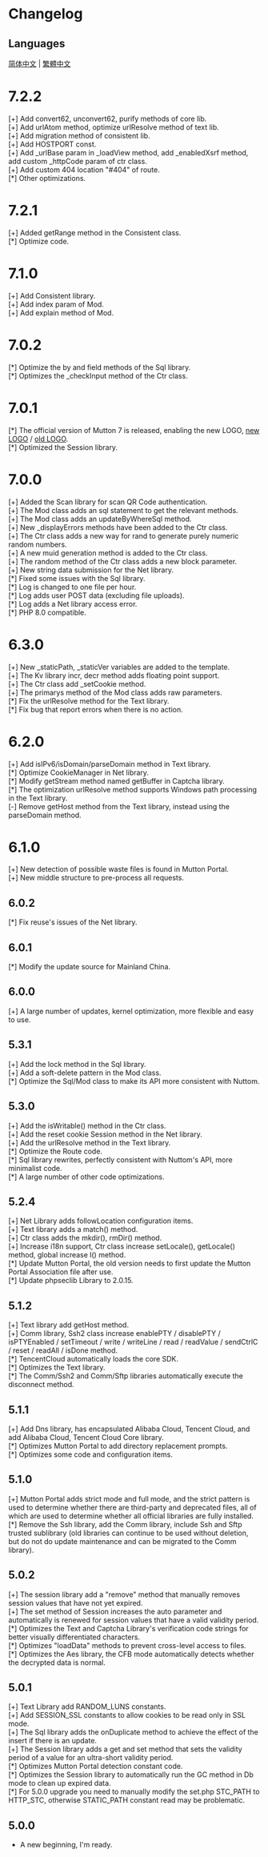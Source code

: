 # Changelog

## Languages

[简体中文](./CHANGELOG.sc.md) | [繁體中文](./CHANGELOG.tc.md)

# 7.2.2

[+] Add convert62, unconvert62, purify methods of core lib.  
[+] Add urlAtom method, optimize urlResolve method of text lib.  
[+] Add migration method of consistent lib.  
[+] Add HOSTPORT const.  
[+] Add _urlBase param in _loadView method, add _enabledXsrf method, add custom _httpCode param of ctr class.  
[+] Add custom 404 location "#404" of route.  
[\*] Other optimizations.

# 7.2.1

[+] Added getRange method in the Consistent class.  
[\*] Optimize code.

# 7.1.0

[+] Add Consistent library.  
[+] Add index param of Mod.  
[+] Add explain method of Mod.

# 7.0.2 

[\*] Optimize the by and field methods of the Sql library.  
[\*] Optimizes the _checkInput method of the Ctr class.

# 7.0.1

[\*] The official version of Mutton 7 is released, enabling the new LOGO, [new LOGO]([2022-03-29]logo.png) / [old LOGO](logo.png).  
[\*] Optimized the Session library.

# 7.0.0

[+] Added the Scan library for scan QR Code authentication.  
[+] The Mod class adds an sql statement to get the relevant methods.  
[+] The Mod class adds an updateByWhereSql method.  
[+] New _displayErrors methods have been added to the Ctr class.  
[+] The Ctr class adds a new way for rand to generate purely numeric random numbers.  
[+] A new muid generation method is added to the Ctr class.  
[+] The random method of the Ctr class adds a new block parameter.  
[+] New string data submission for the Net library.  
[\*] Fixed some issues with the Sql library.  
[\*] Log is changed to one file per hour.  
[\*] Log adds user POST data (excluding file uploads).  
[\*] Log adds a Net library access error.  
[\*] PHP 8.0 compatible.

# 6.3.0

[+] New _staticPath, _staticVer variables are added to the template.  
[+] The Kv library incr, decr method adds floating point support.  
[+] The Ctr class add _setCookie method.  
[+] The primarys method of the Mod class adds raw parameters.  
[\*] Fix the urlResolve method for the Text library.  
[\*] Fix bug that report errors when there is no action.

# 6.2.0

[+] Add isIPv6/isDomain/parseDomain method in Text library.  
[\*] Optimize CookieManager in Net library.  
[\*] Modify getStream method named getBuffer in Captcha library.  
[\*] The optimization urlResolve method supports Windows path processing in the Text library.  
[-] Remove getHost method from the Text library, instead using the parseDomain method.

# 6.1.0

[+] New detection of possible waste files is found in Mutton Portal.  
[+] New middle structure to pre-process all requests.

## 6.0.2

[\*] Fix reuse's issues of the Net library.

## 6.0.1

[\*] Modify the update source for Mainland China.

## 6.0.0

[+] A large number of updates, kernel optimization, more flexible and easy to use.

## 5.3.1

[+] Add the lock method in the Sql library.  
[+] Add a soft-delete pattern in the Mod class.  
[\*] Optimize the Sql/Mod class to make its API more consistent with Nuttom.

## 5.3.0  

[+] Add the isWritable() method in the Ctr class.  
[+] Add the reset cookie Session method in the Net library.  
[+] Add the urlResolve method in the Text library.  
[\*] Optimize the Route code.  
[\*] Sql library rewrites, perfectly consistent with Nuttom's API, more minimalist code.  
[\*] A large number of other code optimizations.

## 5.2.4

[+] Net Library adds followLocation configuration items.  
[+] Text library adds a match() method.  
[+] Ctr class adds the mkdir(), rmDir() method.  
[+] Increase i18n support, Ctr class increase setLocale(), getLocale() method, global increase l() method.  
[\*] Update Mutton Portal, the old version needs to first update the Mutton Portal Association file after use.  
[\*] Update phpseclib Library to 2.0.15.

## 5.1.2

[+] Text library add getHost method.  
[+] Comm library, Ssh2 class increase enablePTY / disablePTY / isPTYEnabled / setTimeout / write / writeLine / read / readValue / sendCtrlC / reset / readAll / isDone method.  
[\*] TencentCloud automatically loads the core SDK.  
[\*] Optimizes the Text library.  
[\*] The Comm/Ssh2 and Comm/Sftp libraries automatically execute the disconnect method.

## 5.1.1

[+] Add Dns library, has encapsulated Alibaba Cloud, Tencent Cloud, and add Alibaba Cloud, Tencent Cloud Core library.  
[\*] Optimizes Mutton Portal to add directory replacement prompts.  
[\*] Optimizes some code and configuration items.

## 5.1.0

[+] Mutton Portal adds strict mode and full mode, and the strict pattern is used to determine whether there are third-party and deprecated files, all of which are used to determine whether all official libraries are fully installed.  
[\*] Remove the Ssh library, add the Comm library, include Ssh and Sftp trusted sublibrary (old libraries can continue to be used without deletion, but do not do update maintenance and can be migrated to the Comm library).

## 5.0.2

[+] The session library add a "remove" method that manually removes session values that have not yet expired.  
[+] The set method of Session increases the auto parameter and automatically is renewed for session values that have a valid validity period.  
[\*] Optimizes the Text and Captcha Library's verification code strings for better visually differentiated characters.  
[\*] Optimizes "loadData" methods to prevent cross-level access to files.  
[\*] Optimizes the Aes library, the CFB mode automatically detects whether the decrypted data is normal.

## 5.0.1

[+] Text Library add RANDOM_LUNS constants.  
[+] Add SESSION_SSL constants to allow cookies to be read only in SSL mode.  
[+] The Sql library adds the onDuplicate method to achieve the effect of the insert if there is an update.  
[+] The Session library adds a get and set method that sets the validity period of a value for an ultra-short validity period.  
[\*] Optimizes Mutton Portal detection constant code.  
[\*] Optimizes the Session library to automatically run the GC method in Db mode to clean up expired data.  
[\*] For 5.0.0 upgrade you need to manually modify the set.php STC_PATH to HTTP_STC, otherwise STATIC_PATH constant read may be problematic.

## 5.0.0

- A new beginning, I'm ready.